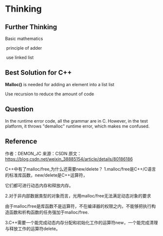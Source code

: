# Thinking

## Further Thinking

Basic mathematics

​	principle of adder

​	use linked list

## Best Solution for C++

**Malloc()** is needed for adding an element into a list list

Use recursion to reduce the amount of code



## Question

In the runtime error code, all the grammar are in C. However, in the test platform, it throws "demalloc" runtime error, which makes me confused.



## Reference

作者：DEMON_JC 
来源：CSDN 
原文：https://blog.csdn.net/weixin_38885154/article/details/80186186 

C++中有了malloc/free,为什么还需要new/delete？
1.malloc/free是C++/C语言的标准库函数，new/delete是C++运算符，

它们都可进行动态内存和释放内存。

2.对于非内部数据类型的对象而言，光用malloc/free无法满足动态对象的要求

由于malloc/free是库函数不是运算符，不在编译器的权限之内，不能够把执行构造函数和析构函数的任务强加于malloc/free.

3.C++需要一个能完成动态内存分配和初始化工作的运算符new，一个能完成清理与释放工作的运算符delete。

